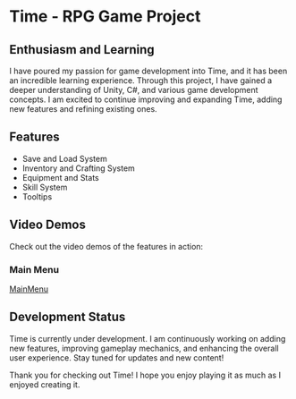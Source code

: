 # Time - RPG Game Project

## Enthusiasm and Learning

I have poured my passion for game development into Time, and it has been an incredible learning experience. Through this project, I have gained a deeper understanding of Unity, C#, and various game development concepts. I am excited to continue improving and expanding Time, adding new features and refining existing ones.

## Features

- Save and Load System
- Inventory and Crafting System
- Equipment and Stats
- Skill System
- Tooltips

## Video Demos

Check out the video demos of the features in action:

### Main Menu
[MainMenu](https://github.com/user-attachments/assets/56426671-7b8c-4b60-89f6-0ce410402269)

## Development Status

Time is currently under development. I am continuously working on adding new features, improving gameplay mechanics, and enhancing the overall user experience. Stay tuned for updates and new content!

Thank you for checking out Time! I hope you enjoy playing it as much as I enjoyed creating it.
